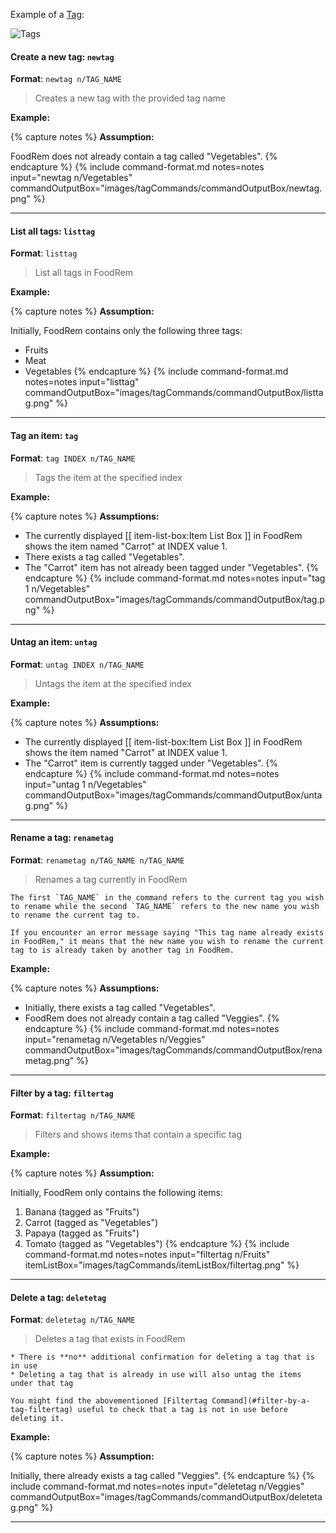 <!-- markdownlint-disable-file first-line-h1 -->
Example of a [Tag](#tag):

![Tags](images/TagImage.png)

#### Create a new tag: `newtag`

**Format**: `newtag n/TAG_NAME`

> Creates a new tag with the provided tag name

**Example:**

{% capture notes %}
**Assumption:**

FoodRem does not already contain a tag called "Vegetables".
{% endcapture %}
{%
  include command-format.md
  notes=notes
  input="newtag n/Vegetables"
  commandOutputBox="images/tagCommands/commandOutputBox/newtag.png"
%}

---

#### List all tags: `listtag`

**Format**: `listtag`

> List all tags in FoodRem

**Example:**

{% capture notes %}
**Assumption:**

Initially, FoodRem contains only the following three tags:

* Fruits
* Meat
* Vegetables
{% endcapture %}
{%
  include command-format.md
  notes=notes
  input="listtag"
  commandOutputBox="images/tagCommands/commandOutputBox/listtag.png"
%}

---

#### Tag an item: `tag`

**Format**: `tag INDEX n/TAG_NAME`

> Tags the item at the specified index

**Example:**

{% capture notes %}
**Assumptions:**

* The currently displayed [[ item-list-box:Item List Box ]] in FoodRem shows the item named "Carrot" at INDEX value 1.
* There exists a tag called "Vegetables".
* The "Carrot" item has not already been tagged under "Vegetables".
{% endcapture %}
{%
  include command-format.md
  notes=notes
  input="tag 1 n/Vegetables"
  commandOutputBox="images/tagCommands/commandOutputBox/tag.png"
%}

---

#### Untag an item: `untag`

**Format**: `untag INDEX n/TAG_NAME`

> Untags the item at the specified index

**Example:**

{% capture notes %}
**Assumptions:**

* The currently displayed [[ item-list-box:Item List Box ]] in FoodRem shows the item named "Carrot" at INDEX value 1.
* The "Carrot" item is currently tagged under "Vegetables".
{% endcapture %}
{%
  include command-format.md
  notes=notes
  input="untag 1 n/Vegetables"
  commandOutputBox="images/tagCommands/commandOutputBox/untag.png"
%}

---

#### Rename a tag: `renametag`

**Format**: `renametag n/TAG_NAME n/TAG_NAME`

> Renames a tag currently in FoodRem

```info
The first `TAG_NAME` in the command refers to the current tag you wish to rename while the second `TAG_NAME` refers to the new name you wish to rename the current tag to.
```

```note
If you encounter an error message saying "This tag name already exists in FoodRem," it means that the new name you wish to rename the current tag to is already taken by another tag in FoodRem.
```

**Example:**

{% capture notes %}
**Assumptions:**

* Initially, there exists a tag called "Vegetables".
* FoodRem does not already contain a tag called "Veggies".
{% endcapture %}
{%
  include command-format.md
  notes=notes
  input="renametag n/Vegetables n/Veggies"
  commandOutputBox="images/tagCommands/commandOutputBox/renametag.png"
%}

---

#### Filter by a tag: `filtertag`

**Format**: `filtertag n/TAG_NAME`

> Filters and shows items that contain a specific tag

**Example:**

{% capture notes %}
**Assumption:**

Initially, FoodRem only contains the following items:

1. Banana (tagged as "Fruits")
1. Carrot (tagged as "Vegetables")
1. Papaya (tagged as "Fruits")
1. Tomato (tagged as "Vegetables")
{% endcapture %}
{%
  include command-format.md
  notes=notes
  input="filtertag n/Fruits"
  itemListBox="images/tagCommands/itemListBox/filtertag.png"
%}

---

#### Delete a tag: `deletetag`

**Format**: `deletetag n/TAG_NAME`

> Deletes a tag that exists in FoodRem

```warning
* There is **no** additional confirmation for deleting a tag that is in use
* Deleting a tag that is already in use will also untag the items under that tag
```

```tip
You might find the abovementioned [Filtertag Command](#filter-by-a-tag-filtertag) useful to check that a tag is not in use before deleting it. 
```

**Example:**

{% capture notes %}
**Assumption:**

Initially, there already exists a tag called "Veggies".
{% endcapture %}
{%
  include command-format.md
  notes=notes
  input="deletetag n/Veggies"
  commandOutputBox="images/tagCommands/commandOutputBox/deletetag.png"
%}

---
